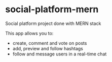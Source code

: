# social-platform-mern
Social platform project done with MERN stack

This app allows you to:
- create, comment and vote on posts
- add, preview and follow hashtags
- follow and message users in a real-time chat
